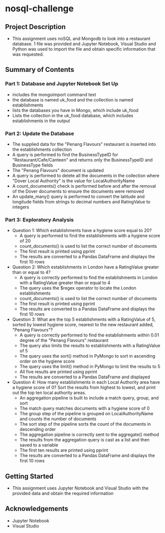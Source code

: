 # nosql-challenge

## Project Description
 - This assignment uses noSQL and Mongodb to look into a restaurant database. 1 file was provided and Jupyter Notebook, Visual Studio and Python was used to import the file and obtain specific information that was requested.
## Summary of Contents
### Part 1: Database and Jupyter Notebook Set Up
 - includes the mongoimport command text
 - the database is named uk_food and the collection is named establishments
 - lists the databases you have in Mongo, which include uk_food
 - Lists the collection in the uk_food database, which includes establishments in the output
### Part 2: Update the Database
 - The supplied data for the "Penang Flavours" restaurant is inserted into the establishments collection
 - A query is performed to find the BusinessTypeID for "Restaurant/Cafe/Canteen" and returns only the BusinessTypeID and BusinessType fields
 - The "Penang Flavours" document is updated
 - A query is performed to delete all the documents in the collection where "Dover Local Authority" is the value for LocalAuthorityName
 - A count_documents() check is performed before and after the removal of the Dover documents to ensure the documents were removed
 - An update_many() query is performed to convert the latitude and longitude fields from strings to decimal numbers and RatingValue to integers
### Part 3: Exploratory Analysis
 - Question 1: Which establishments have a hygiene score equal to 20?  
   - A query is performed to find the establishments with a hygiene score of 20
   - count_documents() is used to list the correct number of documents
   - The first result is printed using pprint
   - The results are converted to a Pandas DataFrame and displays the first 10 rows
 - Question 2: Which establishments in London have a RatingValue greater than or equal to 4?
   - A query is correctly performed to find the establishments in London with a RatingValue greater than or equal to 4
   - The query uses the $regex operator to locate the London establishments 
   - count_documents() is used to list the correct number of documents
   - The first result is printed using pprint
   - The results are converted to a Pandas DataFrame and displays the first 10 rows 
 - Question 3: What are the top 5 establishments with a RatingValue of 5, sorted by lowest hygiene score, nearest to the new restaurant added, "Penang Flavours"?
   - A query is correctly performed to find the establishments within 0.01 degree of the "Penang Flavours" restaurant
   - The query also limits the results to establishments with a RatingValue of 5
   - The query uses the sort() method in PyMongo to sort in ascending order on the hygiene score
   - The query uses the limit() method in PyMongo to limit the results to 5
   - All five results are printed using pprint
   - The results are converted to a Pandas DataFrame and displayed 
 - Question 4: How many establishments in each Local Authority area have a hygiene score of 0? Sort the results from highest to lowest, and print out the top ten local authority areas.
   - An aggregation pipeline is built to include a match query, group, and sort
   - The match query matches documents with a hygiene score of 0
   - The group step of the pipeline is grouped on LocalAuthorityName and counts the number of documents
   - The sort step of the pipeline sorts the count of the documents in descending order
   - The aggregation pipeline is correctly sent to the aggregate() method
   - The results from the aggregation query is cast as a list and then saved to a variable
   - The first ten results are printed using pprint
   - The results are converted to a Pandas DataFrame and displays the first 10 rows
    
## Getting Started
 - This assignment uses Jupyter Notebook and Visual Studio with the provided data and obtain the required information
## Acknowledgements
 - Jupyter Notebook
 - Visual Studio
